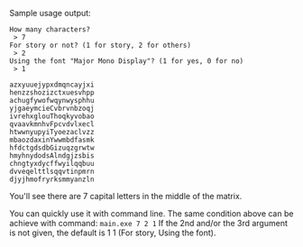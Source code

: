 Sample usage output:
```
How many characters?
 > 7
For story or not? (1 for story, 2 for others)
 > 2
Using the font "Major Mono Display"? (1 for yes, 0 for no)
 > 1

azxyuuejypxdmqncayjxi
henzzshozizctxuesvhpp
achugfywofwqynwysphhu
yjgaeymcieCvbrvnbzoqj
ivrehxglouThoqkyvobao
qvaavkmnhvFpcvdvlxecl
htwwnyupyiTyoezaclvzz
mbaozdaxinYwwmbdfasmk
hfdctgdsdbGizuqzgrwtw
hmyhnydodsAlndgjzsbis
chngtyxdycffwyilqqbuu
dvveqelttlsqqvtinpmrn
djyjhmofryrksmmyanzln
```
You'll see there are 7 capital letters in the middle of the matrix.

You can quickly use it with command line.
The same condition above can be achieve with command:
`main.exe 7 2 1`
If the 2nd and/or the 3rd argument is not given, the default is 1 1 (For story, Using the font).
